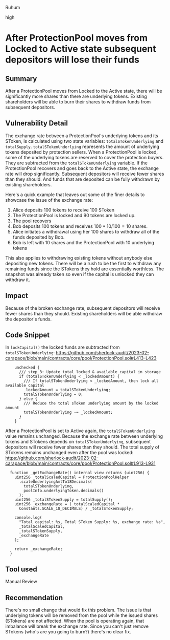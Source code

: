 Ruhum

high

# After ProtectionPool moves from Locked to Active state subsequent depositors will lose their funds

## Summary
After a ProtectionPool moves from Locked to the Active state, there will be significantly more shares than there are underlying tokens. Existing shareholders will be able to burn their shares to withdraw funds from subsequent depositors.

## Vulnerability Detail
The exchange rate between a ProtectionPool's underlying tokens and its SToken, is calculated using two state variables: `totalSTokenUnderlying` and `totalSupply`. `totalSTokenUnderlying` represents the amount of underlying tokens deposited by protection sellers.
When a ProtectionPool is locked, some of the underlying tokens are reserved to cover the protection buyers. They are subtracted from the `totalSTokenUnderlying` variable. If the ProtectionPool recovers and goes back to the Active state, the exchange rate will drop significantly. Subsequent depositors will receive fewer shares than they should. And funds that are deposited can be fully withdrawn by existing shareholders.

Here's a quick example that leaves out some of the finer details to showcase the issue of the exchange rate:
1. Alice deposits 100 tokens to receive 100 SToken
2. The ProtectionPool is locked and 90 tokens are locked up.
3. The pool recovers
4. Bob deposits 100 tokens and receives $100 * 10/100 = 10$ shares.
5. Alice initiates a withdrawal using her 100 shares to withdraw all of the funds deposited by Bob.
6. Bob is left with 10 shares and the ProtectionPool with 10 underlying tokens

This also applies to withdrawing existing tokens without anybody else depositing new tokens. There will be a rush to be the first to withdraw any remaining funds since the STokens they hold are essentially worthless. The snapshot was already taken so even if the capital is unlocked they can withdraw it.

## Impact
Because of the broken exchange rate, subsequent depositors will receive fewer shares than they should. Existing shareholders will be able withdraw the depositor's funds.

## Code Snippet
In `lockCapital()` the locked funds are subtracted from `totalSTokenUnderlying`: https://github.com/sherlock-audit/2023-02-carapace/blob/main/contracts/core/pool/ProtectionPool.sol#L413-L423
```sol
    unchecked {
      /// step 3: Update total locked & available capital in storage
      if (totalSTokenUnderlying < _lockedAmount) {
        /// If totalSTokenUnderlying < _lockedAmount, then lock all available capital
        _lockedAmount = totalSTokenUnderlying;
        totalSTokenUnderlying = 0;
      } else {
        /// Reduce the total sToken underlying amount by the locked amount
        totalSTokenUnderlying -= _lockedAmount;
      }
    }
```

After a ProtectionPool is set to Active again, the `totalSTokenUnderlying` value remains unchanged. Because the exchange rate between underlying tokens and STokens depends on `totalSTokenUnderlying`, subsequent depositors will receive fewer shares than they should. The total supply of STokens remains unchanged even after the pool was locked: https://github.com/sherlock-audit/2023-02-carapace/blob/main/contracts/core/pool/ProtectionPool.sol#L913-L931
```sol
  function _getExchangeRate() internal view returns (uint256) {
    uint256 _totalScaledCapital = ProtectionPoolHelper
      .scaleUnderlyingAmtTo18Decimals(
        totalSTokenUnderlying,
        poolInfo.underlyingToken.decimals()
      );
    uint256 _totalSTokenSupply = totalSupply();
    uint256 _exchangeRate = (_totalScaledCapital *
      Constants.SCALE_18_DECIMALS) / _totalSTokenSupply;

    console.log(
      "Total capital: %s, Total SToken Supply: %s, exchange rate: %s",
      _totalScaledCapital,
      _totalSTokenSupply,
      _exchangeRate
    );

    return _exchangeRate;
  }

```

## Tool used

Manual Review

## Recommendation
There's no small change that would fix this problem. The issue is that underlying tokens will be removed from the pool while the issued shares (STokens) are not affected. When the pool is operating again, that imbalance will break the exchange rate. Since you can't just remove STokens (who's are you going to burn?) there's no clear fix.
